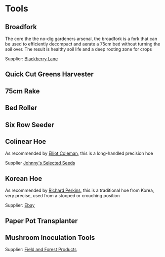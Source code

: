 # Tools

## Broadfork

The core the the no-dig gardeners arsenal, the broadfork is a fork that can be used to efficiently decompact and aerate a 75cm bed without turning the soil over. The result is healthy soil life and a deep rooting zone for crops

Supplier: [Blackberry Lane](http://www.blackberrylane.co.uk/broadfork.html)

## Quick Cut Greens Harvester

## 75cm Rake

## Bed Roller

## Six Row Seeder

## Colinear Hoe

As recommended by [Elliot Coleman](People.md#elliot-coleman), this is a long-handled precision hoe

Supplier [Johnny's Selected Seeds](https://www.johnnyseeds.com/tools-supplies/long-handled-tools/hoes/collinear-hoes/)

## Korean Hoe

As recommended by [Richard Perkins](People.md#richard-perkins), this is a traditional hoe from Korea, very precise, used from a stooped or crouching position

Supplier: [Ebay](https://www.ebay.co.uk/p/Hoe-Ho-mi-Korean-Traditional-Garden-Digger-Tool-Horticultur-Agriculture-Farming/13025790850?iid=382628571003&chn=ps&norover=1&mkevt=1&mkrid=710-134428-41853-0&mkcid=2&itemid=382628571003&targetid=594652171640&device=c&mktype=pla&googleloc=9045230&poi=&campaignid=1700604133&mkgroupid=68042089162&rlsatarget=aud-692261385591:pla-594652171640&abcId=1140496&merchantid=6995734&gclid=Cj0KCQjwqs3rBRCdARIsADe1pfQh1cU-CmeuD_Av47WgNumLFzDvzGvud-BebNyPnbcDX4yfTAzbP9saAge1EALw_wcB)

## Paper Pot Transplanter

## Mushroom Inoculation Tools

Supplier: [Field and Forest Products](https://www.fieldforest.net/Cultivation-Tools/products/6/)